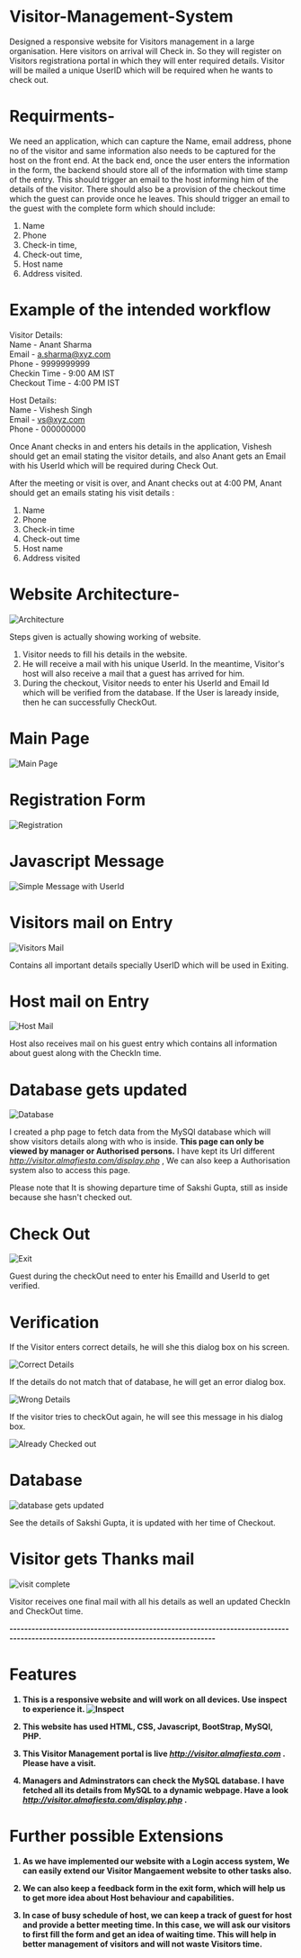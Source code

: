 # Visitor-Management-System

Designed a responsive website for Visitors management in a large organisation. Here visitors on arrival will Check in. So they will register on Visitors registrationa portal in which they will enter required details. Visitor will be mailed a unique UserID which will be required when he wants to check out.


# Requirments-
We need an application, which can capture the Name, email address, phone no of the visitor and
same information also needs to be captured for the host on the front end.
At the back end, once the user enters the information in the form, the backend should store all of
the information with time stamp of the entry.
This should trigger an email to the host informing him of the details of the visitor.
There should also be a provision of the checkout time which the guest can provide once he
leaves. This should trigger an email to the guest with the complete form which should include:
1. Name
2. Phone
3. Check-in time,
4. Check-out time,
5. Host name
6. Address visited.

# Example of the intended workflow

Visitor Details:<br>
Name - Anant Sharma<br>
Email - a.sharma@xyz.com<br>
Phone - 9999999999<br>
Checkin Time - 9:00 AM IST<br>
Checkout Time - 4:00 PM IST<br>


Host Details:<br>
Name - Vishesh Singh<br>
Email - vs@xyz.com<br>
Phone - 000000000<br>


Once Anant checks in and enters his details in the application, Vishesh should get an email stating the visitor details, and also Anant gets an Email with his UserId which will be required during Check Out.

After the meeting or visit is over, and Anant checks out at 4:00 PM, Anant should get an emails
stating his visit details :

1. Name<br>
2. Phone<br>
3. Check-in time<br>
4. Check-out time<br>
5. Host name<br>
6. Address visited<br>


# Website Architecture-

![Architecture](https://i.imgur.com/dsNBuOJ.jpg)

Steps given is actually showing working of website.

1) Visitor needs to fill his details in the website.
2) He will receive a mail with his unique UserId. In the meantime, Visitor's host will also receive a mail that a guest has arrived for him.
3) During the checkout, Visitor needs to enter his UserId and Email Id which will be verified from the database. If the User is laready inside, then he can successfully CheckOut.

# Main Page

![Main Page](https://i.imgur.com/Ae7FNM7.png)

# Registration Form

![Registration](https://i.imgur.com/hL1t22r.png)

# Javascript Message

![Simple Message with UserId](https://i.imgur.com/yue9Mor.png)

# Visitors mail on Entry

![Visitors Mail](https://i.imgur.com/FfVl8ae.png)

Contains all important details specially UserID which will be used in Exiting.

# Host mail on Entry

![Host Mail](https://i.imgur.com/5DtupBw.png)

Host also receives mail on his guest entry which contains all information about guest along with the CheckIn time.

# Database gets updated

![Database](https://i.imgur.com/0dM4z28.png)

I created a php page to fetch data from the MySQl database which will show visitors details along with who is inside. <b> This page can only be viewed by manager or Authorised persons.</b> I have kept its Url different <i>http://visitor.almafiesta.com/display.php</i> , We can also keep a Authorisation system also to access this page.
  
Please note that It is showing departure time of Sakshi Gupta, still as inside because she hasn't checked out.

# Check Out

![Exit](https://i.imgur.com/6wGbdiJ.png)

Guest during the checkOut need to enter his EmailId and UserId to get verified.

# Verification

If the Visitor enters correct details, he will she this dialog box on his screen.

![Correct Details](https://i.imgur.com/ls11835.png)

If the details do not match that of database, he will get an error dialog box.

![Wrong Details](https://i.imgur.com/U5gTUhI.png)

If the visitor tries to checkOut again, he will see this message in his dialog box.

![Already Checked out](https://i.imgur.com/ssVgJ9Y.png)

# Database

![database gets updated](https://i.imgur.com/vU1HbZ7.png)

See the details of Sakshi Gupta, it is updated with her time of Checkout.

# Visitor gets Thanks mail

![visit complete](https://i.imgur.com/cKL9sGZ.png)

Visitor receives one final mail with all his details as well an updated CheckIn and CheckOut time.

<b>------------------------------------------------------------------------------------------------------------------------------------

# Features

1) This is a <b>responsive website</b> and will work on all devices. Use inspect to experience it.
![Inspect](https://i.imgur.com/CtRWDds.png)

2) This website has used HTML, CSS, Javascript, BootStrap, MySQl, PHP.

3) This Visitor Management portal is live <i> http://visitor.almafiesta.com </i>. Please have a visit.

4) Managers and Adminstrators can check the MySQL database. I have fetched all its details from MySQL to a dynamic webpage. Have a look <i> http://visitor.almafiesta.com/display.php </i>.


# Further possible Extensions

1) As we have implemented our website with a Login access system, We can easily extend our Visitor Mangaement website to other tasks also.

2) We can also keep a feedback form in the exit form, which will help us to get more idea about Host behaviour and capabilities.

3) In case of busy schedule of host, we can keep a track of guest for host and provide a better meeting time. In this case, we will ask our visitors to first fill the form and get an idea of waiting time. This will help in better management of visitors and will not waste Visitors time.


 
